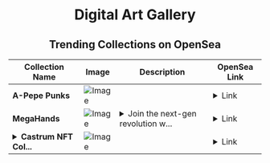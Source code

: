 <div align="center">

# Digital Art Gallery

## Trending Collections on OpenSea

| Collection Name                       | Image                                                                                     | Description                       | OpenSea Link                                                                                          |
|---------------------------------------|-------------------------------------------------------------------------------------------|-----------------------------------|--------------------------------------------------------------------------------------------------------|
| **A-Pеpе Punks** | ![Image](https://i.seadn.io/s/raw/files/79bb6475fa64e7b2604fe27ae07d7ba4.webp?w=500&auto=format?w=200&auto=format) |  | <details><summary>Link</summary>[A-Pеpе Punks](https://opensea.io/collection/a-pepe-punks-92)</details> |
| **MegaHands** | ![Image](https://i.seadn.io/s/raw/files/8fc76570dae64903d48d4f0b6178e101.png?w=500&auto=format?w=200&auto=format) | <details><summary>Join the next-gen revolution w...</summary>Join the next-gen revolution with MegaHands</details> | <details><summary>Link</summary>[MegaHands](https://opensea.io/collection/megahands)</details> |
| **<details><summary>Castrum NFT Col...</summary>Castrum NFT Collection v.1.0</details>** | ![Image](https://i.seadn.io/s/raw/files/9878f27604c72c02d24c76f6051443fc.png?w=500&auto=format?w=200&auto=format) |  | <details><summary>Link</summary>[Castrum NFT Collection v.1.0](https://opensea.io/collection/castrum-nft-collection-v-1-0-378)</details> |

</div>